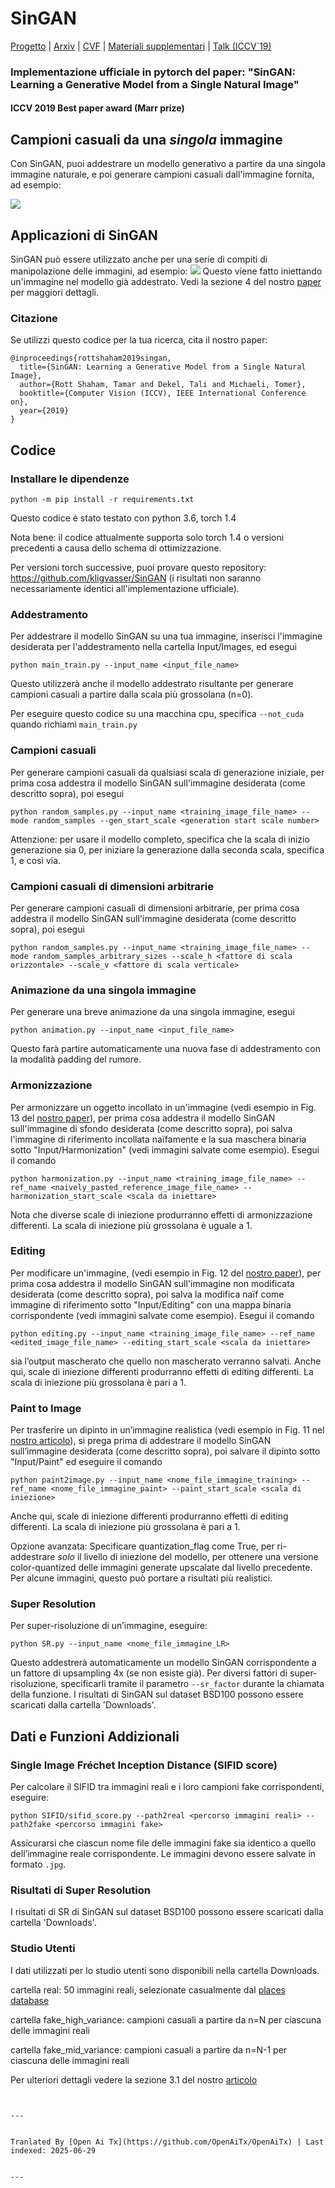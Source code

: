 # SinGAN

[Progetto](https://tamarott.github.io/SinGAN.htm) | [Arxiv](https://arxiv.org/pdf/1905.01164.pdf) | [CVF](http://openaccess.thecvf.com/content_ICCV_2019/papers/Shaham_SinGAN_Learning_a_Generative_Model_From_a_Single_Natural_Image_ICCV_2019_paper.pdf) | [Materiali supplementari](https://openaccess.thecvf.com/content_ICCV_2019/supplemental/Shaham_SinGAN_Learning_a_ICCV_2019_supplemental.pdf) | [Talk (ICCV`19)](https://youtu.be/mdAcPe74tZI?t=3191) 
### Implementazione ufficiale in pytorch del paper: "SinGAN: Learning a Generative Model from a Single Natural Image"
#### ICCV 2019 Best paper award (Marr prize)


## Campioni casuali da una *singola* immagine
Con SinGAN, puoi addestrare un modello generativo a partire da una singola immagine naturale, e poi generare campioni casuali dall'immagine fornita, ad esempio:

![](https://raw.githubusercontent.com/tamarott/SinGAN/master/imgs/teaser.PNG)


## Applicazioni di SinGAN
SinGAN può essere utilizzato anche per una serie di compiti di manipolazione delle immagini, ad esempio:
 ![](https://raw.githubusercontent.com/tamarott/SinGAN/master/imgs/manipulation.PNG)
Questo viene fatto iniettando un'immagine nel modello già addestrato. Vedi la sezione 4 del nostro [paper](https://arxiv.org/pdf/1905.01164.pdf) per maggiori dettagli.


### Citazione
Se utilizzi questo codice per la tua ricerca, cita il nostro paper:

```
@inproceedings{rottshaham2019singan,
  title={SinGAN: Learning a Generative Model from a Single Natural Image},
  author={Rott Shaham, Tamar and Dekel, Tali and Michaeli, Tomer},
  booktitle={Computer Vision (ICCV), IEEE International Conference on},
  year={2019}
}
```

## Codice

### Installare le dipendenze

```
python -m pip install -r requirements.txt
```

Questo codice è stato testato con python 3.6, torch 1.4

Nota bene: il codice attualmente supporta solo torch 1.4 o versioni precedenti a causa dello schema di ottimizzazione.

Per versioni torch successive, puoi provare questo repository: https://github.com/kligvasser/SinGAN (i risultati non saranno necessariamente identici all'implementazione ufficiale).


###  Addestramento
Per addestrare il modello SinGAN su una tua immagine, inserisci l'immagine desiderata per l'addestramento nella cartella Input/Images, ed esegui

```
python main_train.py --input_name <input_file_name>
```

Questo utilizzerà anche il modello addestrato risultante per generare campioni casuali a partire dalla scala più grossolana (n=0).

Per eseguire questo codice su una macchina cpu, specifica `--not_cuda` quando richiami `main_train.py`

###  Campioni casuali
Per generare campioni casuali da qualsiasi scala di generazione iniziale, per prima cosa addestra il modello SinGAN sull'immagine desiderata (come descritto sopra), poi esegui 

```
python random_samples.py --input_name <training_image_file_name> --mode random_samples --gen_start_scale <generation start scale number>
```

Attenzione: per usare il modello completo, specifica che la scala di inizio generazione sia 0, per iniziare la generazione dalla seconda scala, specifica 1, e così via. 

###  Campioni casuali di dimensioni arbitrarie
Per generare campioni casuali di dimensioni arbitrarie, per prima cosa addestra il modello SinGAN sull'immagine desiderata (come descritto sopra), poi esegui 

```
python random_samples.py --input_name <training_image_file_name> --mode random_samples_arbitrary_sizes --scale_h <fattore di scala orizzontale> --scale_v <fattore di scala verticale>
```

###  Animazione da una singola immagine

Per generare una breve animazione da una singola immagine, esegui

```
python animation.py --input_name <input_file_name> 
```

Questo farà partire automaticamente una nuova fase di addestramento con la modalità padding del rumore.

###  Armonizzazione

Per armonizzare un oggetto incollato in un'immagine (vedi esempio in Fig. 13 del [nostro paper](https://arxiv.org/pdf/1905.01164.pdf)), per prima cosa addestra il modello SinGAN sull'immagine di sfondo desiderata (come descritto sopra), poi salva l'immagine di riferimento incollata naïfamente e la sua maschera binaria sotto "Input/Harmonization" (vedi immagini salvate come esempio). Esegui il comando

```
python harmonization.py --input_name <training_image_file_name> --ref_name <naively_pasted_reference_image_file_name> --harmonization_start_scale <scala da iniettare>

```

Nota che diverse scale di iniezione produrranno effetti di armonizzazione differenti. La scala di iniezione più grossolana è uguale a 1. 

###  Editing

Per modificare un'immagine, (vedi esempio in Fig. 12 del [nostro paper](https://arxiv.org/pdf/1905.01164.pdf)), per prima cosa addestra il modello SinGAN sull'immagine non modificata desiderata (come descritto sopra), poi salva la modifica naïf come immagine di riferimento sotto "Input/Editing" con una mappa binaria corrispondente (vedi immagini salvate come esempio). Esegui il comando

```
python editing.py --input_name <training_image_file_name> --ref_name <edited_image_file_name> --editing_start_scale <scala da iniettare>
```
sia l’output mascherato che quello non mascherato verranno salvati.
Anche qui, scale di iniezione differenti produrranno effetti di editing differenti. La scala di iniezione più grossolana è pari a 1.

###  Paint to Image

Per trasferire un dipinto in un’immagine realistica (vedi esempio in Fig. 11 nel [nostro articolo](https://arxiv.org/pdf/1905.01164.pdf)), si prega prima di addestrare il modello SinGAN sull’immagine desiderata (come descritto sopra), poi salvare il dipinto sotto "Input/Paint" ed eseguire il comando

```
python paint2image.py --input_name <nome_file_immagine_training> --ref_name <nome_file_immagine_paint> --paint_start_scale <scala di iniezione>
```
Anche qui, scale di iniezione differenti produrranno effetti di editing differenti. La scala di iniezione più grossolana è pari a 1.

Opzione avanzata: Specificare quantization_flag come True, per ri-addestrare *solo* il livello di iniezione del modello, per ottenere una versione color-quantized delle immagini generate upscalate dal livello precedente. Per alcune immagini, questo può portare a risultati più realistici.

### Super Resolution
Per super-risoluzione di un’immagine, eseguire:
```
python SR.py --input_name <nome_file_immagine_LR>
```
Questo addestrerà automaticamente un modello SinGAN corrispondente a un fattore di upsampling 4x (se non esiste già).
Per diversi fattori di super-risoluzione, specificarli tramite il parametro `--sr_factor` durante la chiamata della funzione.
I risultati di SinGAN sul dataset BSD100 possono essere scaricati dalla cartella 'Downloads'.

## Dati e Funzioni Addizionali

### Single Image Fréchet Inception Distance (SIFID score)
Per calcolare il SIFID tra immagini reali e i loro campioni fake corrispondenti, eseguire:
```
python SIFID/sifid_score.py --path2real <percorso immagini reali> --path2fake <percorso immagini fake>
```  
Assicurarsi che ciascun nome file delle immagini fake sia identico a quello dell’immagine reale corrispondente. Le immagini devono essere salvate in formato `.jpg`.

### Risultati di Super Resolution
I risultati di SR di SinGAN sul dataset BSD100 possono essere scaricati dalla cartella 'Downloads'.

### Studio Utenti
I dati utilizzati per lo studio utenti sono disponibili nella cartella Downloads.

cartella real: 50 immagini reali, selezionate casualmente dal [places database](http://places.csail.mit.edu/)

cartella fake_high_variance: campioni casuali a partire da n=N per ciascuna delle immagini reali

cartella fake_mid_variance: campioni casuali a partire da n=N-1 per ciascuna delle immagini reali

Per ulteriori dettagli vedere la sezione 3.1 del nostro [articolo](https://arxiv.org/pdf/1905.01164.pdf)
```

---

Tranlated By [Open Ai Tx](https://github.com/OpenAiTx/OpenAiTx) | Last indexed: 2025-06-29

---